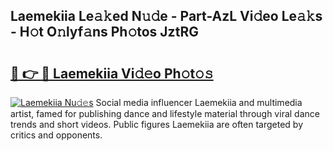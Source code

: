## Laemekiia Le𝚊𝚔ed N𝚞𝚍e - Part-AzL Vi𝚍eo Le𝚊𝚔s - H𝚘t O𝚗lyf𝚊ns Ph𝚘tos JztRG

# <h2><a href="http://hfdve7q.feru.top/?c=Laemekiia">🔗 👉 🔴 Laemekiia Vi𝚍𝚎o Ph𝚘t𝚘𝚜</a></h2>

[![Laemekiia Nu𝚍𝚎s](https://i.imgur.com/0TWrTi3.gif)](http://hfdve7q.feru.top/?c=Laemekiia)
Social media influencer Laemekiia and multimedia artist, famed for publishing dance and lifestyle material through viral dance trends and short videos. Public figures Laemekiia are often targeted by critics and opponents. 
